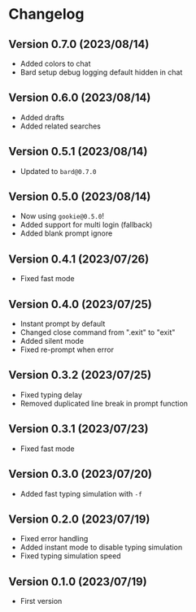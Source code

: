 # Changelog

## Version 0.7.0 (2023/08/14)

- Added colors to chat
- Bard setup debug logging default hidden in chat

## Version 0.6.0 (2023/08/14)

- Added drafts
- Added related searches

## Version 0.5.1 (2023/08/14)

- Updated to `bard@0.7.0`

## Version 0.5.0 (2023/08/14)

- Now using `gookie@0.5.0`!
- Added support for multi login (fallback)
- Added blank prompt ignore

## Version 0.4.1 (2023/07/26)

- Fixed fast mode

## Version 0.4.0 (2023/07/25)

- Instant prompt by default
- Changed close command from ".exit" to "exit"
- Added silent mode
- Fixed re-prompt when error

## Version 0.3.2 (2023/07/25)

- Fixed typing delay
- Removed duplicated line break in prompt function

## Version 0.3.1 (2023/07/23)

- Fixed fast mode

## Version 0.3.0 (2023/07/20)

- Added fast typing simulation with `-f`

## Version 0.2.0 (2023/07/19)

- Fixed error handling
- Added instant mode to disable typing simulation
- Fixed typing simulation speed

## Version 0.1.0 (2023/07/19)

- First version
